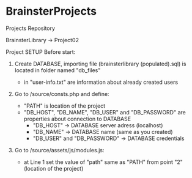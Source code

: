 # BrainsterProjects

Projects Repository

BrainsterLibrary -> Project02

Project SETUP Before start:

1. Create DATABASE, importing file (brainsterlibrary (populated).sql) is located in folder named "db_files"

   - in "user-info.txt" are information about already created users

2. Go to /source/consts.php and define:

   - "PATH" is location of the project
   - "DB_HOST", "DB_NAME", "DB_USER" and "DB_PASSWORD" are properties about connection to DATABASE
     - "DB_HOST" -> DATABASE server adress (localhost)
     - "DB_NAME" -> DATABASE name (same as you created)
     - "DB_USER" and "DB_PASSWORD" -> DATABASE credentials

3. Go to /source/assets/js/modules.js:
   - at Line 1 set the value of "path" same as "PATH" from point "2" (location of the project)
